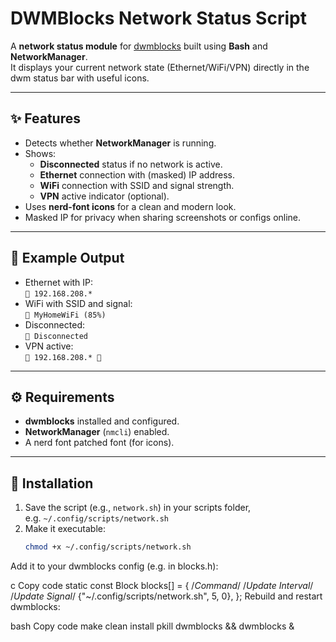 # DWMBlocks Network Status Script

A **network status module** for [dwmblocks](https://github.com/torrinfail/dwmblocks) built using **Bash** and **NetworkManager**.  
It displays your current network state (Ethernet/WiFi/VPN) directly in the dwm status bar with useful icons.

---

## ✨ Features
- Detects whether **NetworkManager** is running.
- Shows:
  - **Disconnected** status if no network is active.
  - **Ethernet** connection with (masked) IP address.
  - **WiFi** connection with SSID and signal strength.
  - **VPN** active indicator (optional).
- Uses **nerd-font icons** for a clean and modern look.
- Masked IP for privacy when sharing screenshots or configs online.

---

## 📸 Example Output
- Ethernet with IP:  
  `󰈀 192.168.208.*`  
- WiFi with SSID and signal:  
  `󰤨 MyHomeWiFi (85%)`  
- Disconnected:  
  `󰤮 Disconnected`  
- VPN active:  
  `󰈀 192.168.208.* 󰒃`

---

## ⚙️ Requirements
- **dwmblocks** installed and configured.
- **NetworkManager** (`nmcli`) enabled.
- A nerd font patched font (for icons).

---

## 🚀 Installation
1. Save the script (e.g., `network.sh`) in your scripts folder,  
   e.g. `~/.config/scripts/network.sh`
2. Make it executable:
   ```bash
   chmod +x ~/.config/scripts/network.sh
Add it to your dwmblocks config (e.g. in blocks.h):

c
Copy code
static const Block blocks[] = {
    /*Command*/               /*Update Interval*/   /*Update Signal*/
    {"~/.config/scripts/network.sh", 5, 0},
};
Rebuild and restart dwmblocks:

bash
Copy code
make clean install
pkill dwmblocks && dwmblocks &
